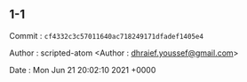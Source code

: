 ## 1-1 

 Commit : `cf4332c3c57011640ac718249171dfadef1405e4`

 Author : scripted-atom <Author : dhraief.youssef@gmail.com> 

 Date 	: Mon Jun 21 20:02:10 2021 +0000 

